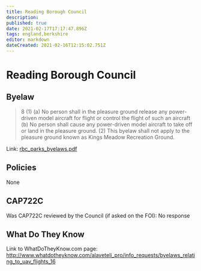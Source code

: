 ```yaml
---
title: Reading Borough Council
description: 
published: true
date: 2021-02-17T17:17:47.896Z
tags: england,berkshire
editor: markdown
dateCreated: 2021-02-16T12:15:02.751Z
---
```


# Reading Borough Council


## Byelaw
> 8 (1) (a) No person shall in the pleasure ground release any power-driven model aircraft for flight or control the flight of such an aircraft
> (b) No person shall cause any power-driven model aircraft to take off or land in the pleasure ground.
> (2) This byelaw shall not apply to the pleasure ground known as Kings Meadow Recreation Ground.

Link:
[rbc_parks_byelaws.pdf](/assets/rbc_parks_byelaws.pdf)

## Policies
None

## CAP722C

Was CAP722C reviewed by the Council (if asked on the FOI): No response

## What Do They Know

Link to WhatDoTheyKnow.com page:
http://www.whatdotheyknow.com/alaveteli_pro/info_requests/byelaws_relating_to_uav_flights_16

